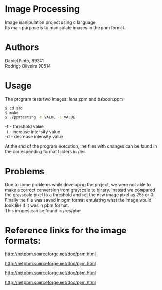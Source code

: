 # Image Processing

Image manipulation project using c language. <br>
Its main purpose is to manipulate images in the pnm format.

# Authors
Daniel Pinto, 89341 <br>
Rodrigo Oliveira 90514

# Usage

The program tests two images: lena.ppm and baboon.ppm

```bash
$ cd src
$ make
$ ./ppmtesting -t VALUE -i VALUE
```

-t - threshold value <br>
-i - increase intensity value <br>
-d - decrease intensity value

At the end of the program execution, the files with changes can be found in the corresponding format folders in /res

# Problems

Due to some problems while developing the project, we were not able to make a correct conversion from grayscale to binary. Instead we compared the grayscale pixel to a threshold and set the new image pixel as 255 or 0. Finally the file was saved in pgm format emulating what the image would look like if it was in pbm format. <br>
This images can be found in /res/pbm

# Reference links for the image formats:

http://netpbm.sourceforge.net/doc/pnm.html

http://netpbm.sourceforge.net/doc/pgm.html

http://netpbm.sourceforge.net/doc/pbm.html

http://netpbm.sourceforge.net/doc/ppm.html
